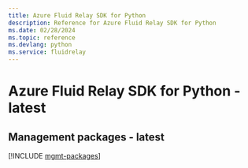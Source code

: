 ```yaml
---
title: Azure Fluid Relay SDK for Python
description: Reference for Azure Fluid Relay SDK for Python
ms.date: 02/28/2024
ms.topic: reference
ms.devlang: python
ms.service: fluidrelay
---
```

# Azure Fluid Relay SDK for Python - latest

## Management packages - latest
[!INCLUDE [mgmt-packages](fluid-relay-mgmt-index.md)]